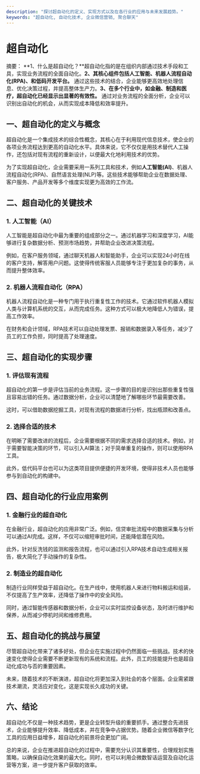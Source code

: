 ```yaml
---
description: "探讨超自动化的定义、实现方式以及在各行业的应用与未来发展趋势。"
keywords: "超自动化, 自动化技术, 企业微信营销, 聚合聊天"
---
```

# 超自动化

摘要： 
**1、什么是超自动化？**超自动化指的是在组织内部通过技术手段和工具，实现业务流程的全面自动化。**2、其核心组件包括人工智能、机器人流程自动化(RPA)、和低码开发平台。** 通过这些技术的结合，企业能够更高效地处理信息、优化决策过程，并提高整体生产力。**3、在多个行业中，如金融、制造和医疗，超自动化已经显示出显著的有效性。** 通过对业务流程的全面分析，企业可以识别出自动化的机会，从而实现成本降低和效率提升。

## 一、超自动化的定义与概念

超自动化是一个集成技术的综合性概念，其核心在于利用现代信息技术，使企业的各项业务流程达到更高的自动化水平。具体来说，它不仅仅是用技术替代人工操作，还包括对现有流程的重新设计，以便最大化地利用技术的优势。

为了实现超自动化，企业需要采用一系列工具和技术，例如**人工智能(AI)**、机器人流程自动化(RPA)、自然语言处理(NLP)等。这些技术能够帮助企业在数据处理、客户服务、产品开发等多个维度实现更为高效的工作流。

## 二、超自动化的关键技术

### 1. 人工智能（AI）

人工智能是超自动化中最为重要的组成部分之一。通过机器学习和深度学习，AI能够进行复杂数据分析、预测市场趋势，并帮助企业改进决策流程。

例如，在客户服务领域，通过聊天机器人和智能助手，企业可以实现24小时在线的客户支持，解答用户问题。这使得传统客服人员能够专注于更加复杂的事务，从而提升整体效率。

### 2. 机器人流程自动化（RPA）

机器人流程自动化是一种专门用于执行重复性工作的技术。它通过软件机器人模拟人类与计算机系统的交互，从而完成任务。这种方式可以极大地降低人为错误，提高工作效率。

在财务和会计领域，RPA技术可以自动处理发票、报销和数据录入等任务，减少了员工的工作负担，同时提高了处理速度。

## 三、超自动化的实现步骤

### 1. 评估现有流程

超自动化的第一步是评估当前的业务流程。这一步骤的目的是识别出那些重复性强且容易出错的任务。通过数据分析，企业可以清楚地了解哪些环节最需要改善。

这时，可以借助数据挖掘工具，对现有流程的数据进行分析，找出瓶颈和改善点。

### 2. 选择合适的技术

在明晰了需要改进的流程后，企业需要根据不同的需求选择合适的技术。例如，对于需要智能决策的环节，可以引入AI算法；对于简单重复的操作，则可以使用RPA工具。

此外，低代码平台也可以为这类项目提供便捷的开发环境，使得非技术人员也能够参与到自动化的构建中。

## 四、超自动化的行业应用案例

### 1. 金融行业的超自动化

在金融行业，超自动化的应用非常广泛。例如，信贷审批流程中的数据采集与分析可以通过AI完成。这样，不仅可以缩短审批时间，还能降低潜在风险。

此外，针对反洗钱的监测和报告流程，也可以通过引入RPA技术自动生成相关报告，极大简化了手动操作的复杂性。

### 2. 制造业的超自动化

制造行业同样受益于超自动化。在生产线中，使用机器人来进行物料搬运和组装，不仅提高了生产效率，还降低了操作中的安全风险。

同时，通过智能传感器和数据分析，企业可以实时监控设备状态，及时进行维护和保养，从而减少停机时间和维修费用。

## 五、超自动化的挑战与展望

尽管超自动化带来了诸多好处，但企业在实施过程中仍然面临一些挑战。技术的快速变化使得企业需要不断更新现有的系统和流程。此外，员工的技能提升也是超自动化成功与否的重要因素。

未来，随着技术的不断演进，超自动化将更加深入到社会的各个层面。企业需紧跟技术潮流，灵活应对变化，这是实现长久成功的关键。

## 六、结论

超自动化不仅是一种技术趋势，更是企业转型升级的重要抓手。通过整合先进技术，企业能够提升效率、降低成本，并在竞争中占据优势。随着企业微信等数字化工具的应用日益增多，超自动化的前景将会更加广阔。

总的来说，企业在推进超自动化的过程中，需要充分认识其重要性，合理规划实施策略，以确保自动化效果的最大化。同时，也可以利用企微数智话运营及自动化运营等方案，进一步提升客户获取的效率。
